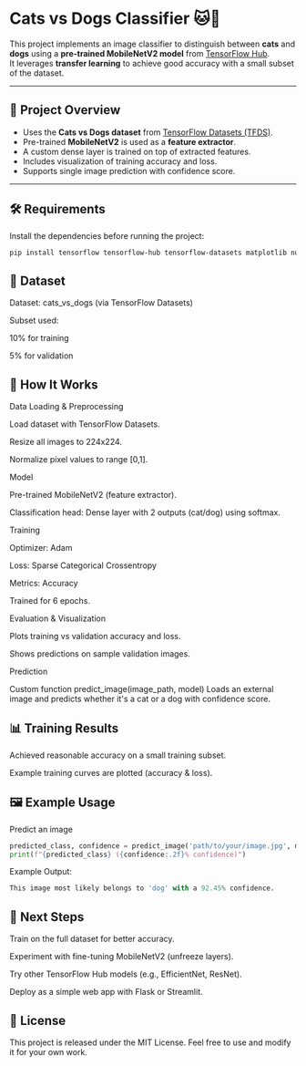 # Cats vs Dogs Classifier 🐱🐶

This project implements an image classifier to distinguish between **cats** and **dogs** using a **pre-trained MobileNetV2 model** from [TensorFlow Hub](https://www.tensorflow.org/hub).  
It leverages **transfer learning** to achieve good accuracy with a small subset of the dataset.  

---

## 📌 Project Overview
- Uses the **Cats vs Dogs dataset** from [TensorFlow Datasets (TFDS)](https://www.tensorflow.org/datasets/catalog/cats_vs_dogs).
- Pre-trained **MobileNetV2** is used as a **feature extractor**.
- A custom dense layer is trained on top of extracted features.
- Includes visualization of training accuracy and loss.
- Supports single image prediction with confidence score.

---

## 🛠️ Requirements
Install the dependencies before running the project:

```bash
pip install tensorflow tensorflow-hub tensorflow-datasets matplotlib numpy
```
## 📂 Dataset

Dataset: cats_vs_dogs (via TensorFlow Datasets)

Subset used:

10% for training

5% for validation


## 🚀 How It Works

Data Loading & Preprocessing

Load dataset with TensorFlow Datasets.

Resize all images to 224x224.

Normalize pixel values to range [0,1].

Model

Pre-trained MobileNetV2 (feature extractor).

Classification head: Dense layer with 2 outputs (cat/dog) using softmax.

Training

Optimizer: Adam

Loss: Sparse Categorical Crossentropy

Metrics: Accuracy

Trained for 6 epochs.

Evaluation & Visualization

Plots training vs validation accuracy and loss.

Shows predictions on sample validation images.

Prediction

Custom function predict_image(image_path, model)
Loads an external image and predicts whether it's a cat or a dog with confidence score.

## 📊 Training Results

Achieved reasonable accuracy on a small training subset.

Example training curves are plotted (accuracy & loss).


## 🖼️ Example Usage
Predict an image

```python
predicted_class, confidence = predict_image('path/to/your/image.jpg', model)
print(f"{predicted_class} ({confidence:.2f}% confidence)")
```
Example Output:

```python
This image most likely belongs to 'dog' with a 92.45% confidence.
```


## 📌 Next Steps

Train on the full dataset for better accuracy.

Experiment with fine-tuning MobileNetV2 (unfreeze layers).

Try other TensorFlow Hub models (e.g., EfficientNet, ResNet).

Deploy as a simple web app with Flask or Streamlit.

## 📜 License

This project is released under the MIT License.
Feel free to use and modify it for your own work.



